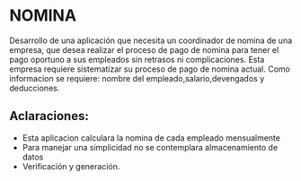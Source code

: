 # NOMINA
Desarrollo de una aplicación que necesita un coordinador de nomina de una empresa, que desea realizar el proceso de pago de nomina para tener el pago oportuno a sus empleados sin retrasos ni complicaciones. Esta empresa requiere sistematizar su proceso de pago de nomina actual. Como informacion se requiere: nombre del empleado,salario,devengados y deducciones.

## Aclaraciones:

- Esta aplicacion calculara la nomina de cada empleado mensualmente
- Para manejar una simplicidad no se contemplara almacenamiento de datos
- Verificación y generación.
